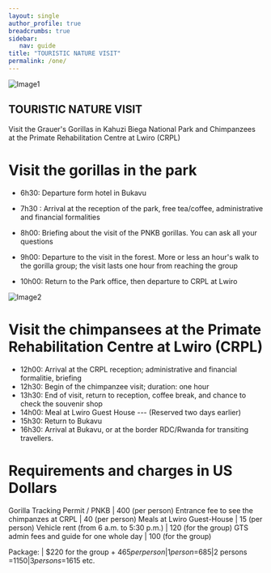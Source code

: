 ```yaml
---
layout: single
author_profile: true
breadcrumbs: true
sidebar:
   nav: guide
title: "TOURISTIC NATURE VISIT"
permalink: /one/
---
```


![Image1](../assets/images/image1a.jpg)


## TOURISTIC NATURE VISIT

Visit the Grauer's Gorillas in Kahuzi Biega National Park and Chimpanzees at the Primate Rehabilitation Centre at Lwiro (CRPL)

# Visit the gorillas in the park

* 6h30: Departure form hotel in Bukavu

* 7h30 : Arrival at the reception of the park, free tea/coffee, administrative and financial formalities

* 8h00: Briefing about the visit of the PNKB gorillas. You can ask all your questions                                                                                 
* 9h00: Departure to the visit in the forest. More or less an hour's walk to the gorilla group; the  visit lasts one hour from reaching the group

* 10h00: Return to the Park office, then departure to CRPL at Lwiro


![Image2](../assets/images/image1b.jpg)


# Visit the chimpansees at the Primate Rehabilitation Centre at Lwiro (CRPL)

* 12h00: Arrival at the  CRPL reception; administrative and financial formalitie, briefing   
* 12h30: Begin of the chimpanzee visit; duration: one hour 
* 13h30: End of visit, return to reception, coffee break, and chance to check the souvenir shop 
* 14h00: Meal at Lwiro Guest House --- (Reserved two days earlier)
* 15h30: Return to Bukavu  
* 16h30: Arrival at Bukavu, or at the border RDC/Rwanda for transiting travellers.



# Requirements and charges in US Dollars  

Gorilla Tracking Permit / PNKB | 400 (per person)
Entrance fee to see the chimpanzes at CRPL |  40 (per person)
Meals at Lwiro Guest-House  | 15 (per person)
Vehicle rent (from 6 a.m. to 5:30 p.m.) | 120 (for the group)
GTS admin fees and guide for one whole day | 100 (for the group)

Package: | $220 for the group + $465 per person|1 person =$685|2 persons =$1150|3 persons =$1615 etc.

 <!--- Package :	USD par X nombre + équipes des touristes --->
